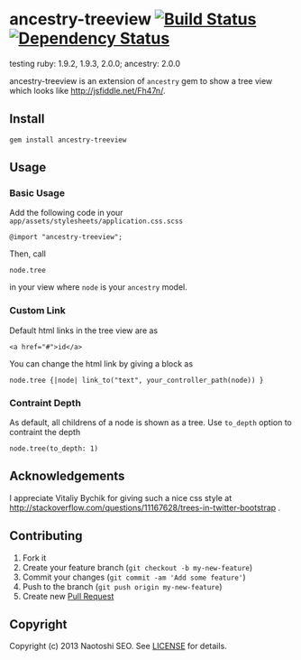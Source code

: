 # ancestry-treeview [![Build Status](https://secure.travis-ci.org/sonots/ancestry-treeview.png?branch=master)](http://travis-ci.org/sonots/ancestry-treeview) [![Dependency Status](https://gemnasium.com/sonots/ancestry-treeview.png)](https://gemnasium.com/sonots/ancestry-treeview)

testing ruby: 1.9.2, 1.9.3, 2.0.0; ancestry: 2.0.0

ancestry-treeview is an extension of `ancestry` gem to show a tree view which looks like http://jsfiddle.net/Fh47n/.

## Install

    gem install ancestry-treeview

## Usage

### Basic Usage

Add the following code in your `app/assets/stylesheets/application.css.scss`

    @import "ancestry-treeview";

Then, call

    node.tree

in your view where `node` is your `ancestry` model. 

### Custom Link

Default html links in the tree view are as

    <a href="#">id</a>
    
You can change the html link by giving a block as

    node.tree {|node| link_to("text", your_controller_path(node)) }

### Contraint Depth

As default, all childrens of a node is shown as a tree. Use `to_depth` option to contraint the depth

    node.tree(to_depth: 1)

## Acknowledgements

I appreciate Vitaliy Bychik for giving such a nice css style at http://stackoverflow.com/questions/11167628/trees-in-twitter-bootstrap .

## Contributing

1. Fork it
2. Create your feature branch (`git checkout -b my-new-feature`)
3. Commit your changes (`git commit -am 'Add some feature'`)
4. Push to the branch (`git push origin my-new-feature`)
5. Create new [Pull Request](../../pull/new/master)

## Copyright

Copyright (c) 2013 Naotoshi SEO. See [LICENSE](LICENSE) for details.
